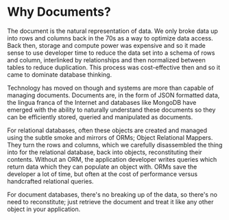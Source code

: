# Why Documents?

The document is the natural representation of data. We only broke data up into rows and columns back in the 70s as a way to optimize data access. Back then, storage and compute power was expensive and so it made sense to use developer time to reduce the data set into a schema of rows and column, interlinked by relationships and then normalized between tables to reduce duplication. This process was cost-effective then and so it came to dominate database thinking.

Technology has moved on though and systems are more than capable of managing documents. Documents are, in the form of JSON formatted data, the lingua franca of the Internet and databases like MongoDB have emerged with the ability to naturally understand these documents so they can be efficiently stored, queried and manipulated as documents.

For relational databases, often these objects are created and managed using the subtle smoke and mirrors of ORMs; Object Relational Mappers. They turn the rows and columns, which we carefully disassembled the thing into for the relational database, back into objects, reconstituting their contents. Without an ORM, the application developer writes queries which return data which they can populate an object with. ORMs save the developer a lot of time, but often at the cost of performance versus handcrafted relational queries.

For document databases, there's no breaking up of the data, so there's no need to reconstitute; just retrieve the document and treat it like any other object in your application.
